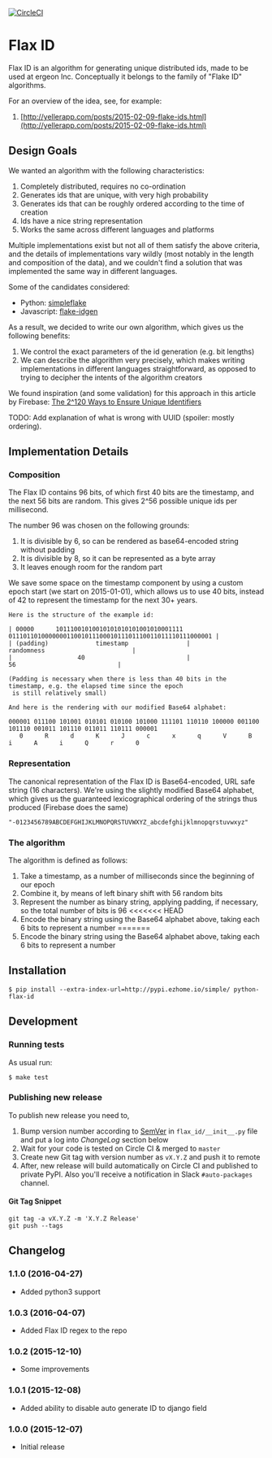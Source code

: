 [![CircleCI](https://circleci.com/gh/ergeon/python-flax-id.svg?style=svg)](https://circleci.com/gh/ergeon/python-flax-id)

# Flax ID

Flax ID is an algorithm for generating unique distributed ids, made to be used
at ergeon Inc.
Conceptually it belongs to the family of "Flake ID" algorithms.

For an overview of the idea, see, for example:

1. [http://yellerapp.com/posts/2015-02-09-flake-ids.html](http://yellerapp.com/posts/2015-02-09-flake-ids.html)

## Design Goals

We wanted an algorithm with the following characteristics:

1. Completely distributed, requires no co-ordination
2. Generates ids that are unique, with very high probability
3. Generates ids that can be roughly ordered according to the time of creation
4. Ids have a nice string representation
5. Works the same across different languages and platforms

Multiple implementations exist but not all of them satisfy the above criteria,
and the details of implementations vary wildly (most notably in the length and
composition of the data), and we couldn't find a solution that was implemented
the same way in different languages.

Some of the candidates considered:

* Python: [simpleflake](https://github.com/SawdustSoftware/simpleflake)
* Javascript: [flake-idgen](https://www.npmjs.com/package/flake-idgen)

As a result, we decided to write our own algorithm, which gives us the
following benefits:

1. We control the exact parameters of the id generation (e.g. bit lengths)
2. We can describe the algorithm very precisely, which makes writing
implementations in different languages straightforward, as opposed to trying
to decipher the intents of the algorithm creators

We found inspiration (and some validation) for this approach in this article
by Firebase:
[The 2^120 Ways to Ensure Unique Identifiers](https://www.firebase.com/blog/2015-02-11-firebase-unique-identifiers.html)

TODO: Add explanation of what is wrong with UUID (spoiler: mostly ordering).

## Implementation Details

### Composition

The Flax ID contains 96 bits, of which first 40 bits are the timestamp, and
the next 56 bits are random.
This gives 2^56 possible unique ids per millisecond.

The number 96 was chosen on the following grounds:

1. It is divisible by 6, so can be rendered as base64-encoded string without
padding
2. It is divisible by 8, so it can be represented as a byte array
3. It leaves enough room for the random part

We save some space on the timestamp component by using a custom epoch start
(we start on 2015-01-01), which allows us to use 40 bits, instead of 42 to
represent the timestamp for the next 30+ years.


    Here is the structure of the example id:

    | 00000      10111001010010101010101001010001111   01110110100000001100101110001011101110011011110111000001 |
    | (padding)             timestamp                |                        randomness                        |
    |                  40                            |                            56                            |

    (Padding is necessary when there is less than 40 bits in the timestamp, e.g. the elapsed time since the epoch
     is still relatively small)

    And here is the rendering with our modified Base64 alphabet:

    000001 011100 101001 010101 010100 101000 111101 110110 100000 001100 101110 001011 101110 011011 110111 000001
       0      R      d      K      J      c      x      q      V      B      i      A      i      Q      r      0

### Representation

The canonical representation of the Flax ID is Base64-encoded, URL safe string
(16 characters).
We're using the slightly modified Base64 alphabet, which gives us the
guaranteed lexicographical ordering of the strings thus produced (Firebase does
the same)

    "-0123456789ABCDEFGHIJKLMNOPQRSTUVWXYZ_abcdefghijklmnopqrstuvwxyz"

### The algorithm

The algorithm is defined as follows:

1. Take a timestamp, as a number of milliseconds since the beginning of our
epoch
2. Combine it, by means of left binary shift with 56 random bits
3. Represent the number as binary string, applying padding, if necessary, so
the total number of bits is 96
<<<<<<< HEAD
4. Encode the binary string using the Base64 alphabet above, taking each 6 
bits to represent a number 
=======
4. Encode the binary string using the Base64 alphabet above, taking each 6
bits to represent a number

## Installation

    $ pip install --extra-index-url=http://pypi.ezhome.io/simple/ python-flax-id

## Development

### Running tests

As usual run:

    $ make test

### Publishing new release

To publish new release you need to,

1. Bump version number according to [SemVer](http://semver.org/) in
   `flax_id/__init__.py` file and put a log into *ChangeLog* section below
2. Wait for your code is tested on Circle CI & merged to `master`
3. Create new Git tag with version number as `vX.Y.Z` and push it to remote
4. After, new release will build automatically on Circle CI and published
   to private PyPI. Also you'll receive a notification in Slack
   `#auto-packages` channel.

#### Git Tag Snippet

    git tag -a vX.Y.Z -m 'X.Y.Z Release'
    git push --tags

## Changelog

### 1.1.0 (2016-04-27)

- Added python3 support

### 1.0.3 (2016-04-07)

- Added Flax ID regex to the repo

### 1.0.2 (2015-12-10)

- Some improvements

### 1.0.1 (2015-12-08)

- Added ability to disable auto generate ID to django field

### 1.0.0 (2015-12-07)

- Initial release
